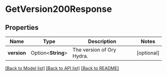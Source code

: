 # GetVersion200Response

## Properties

Name | Type | Description | Notes
------------ | ------------- | ------------- | -------------
**version** | Option<**String**> | The version of Ory Hydra. | [optional]

[[Back to Model list]](../README.md#documentation-for-models) [[Back to API list]](../README.md#documentation-for-api-endpoints) [[Back to README]](../README.md)


